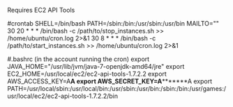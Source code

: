 Requires EC2 API Tools


#crontab
SHELL=/bin/bash
PATH=/sbin:/bin:/usr/sbin:/usr/bin
MAILTO="<email>"
30 20 * * * /bin/bash -c /path/to/stop_instances.sh >> /home/ubuntu/cron.log 2>&1
30 8 * * * /bin/bash -c /path/to/start_instances.sh >> /home/ubuntu/cron.log 2>&1


#.bashrc (in the account running the cron)
export JAVA_HOME="/usr/lib/jvm/java-7-openjdk-amd64/jre"
export EC2_HOME=/usr/local/ec2/ec2-api-tools-1.7.2.2
export AWS_ACCESS_KEY=A**************A
export AWS_SECRET_KEY=A*********************A
export PATH=/usr/local/sbin:/usr/local/bin:/usr/sbin:/usr/bin:/sbin:/bin:/usr/games:/usr/local/ec2/ec2-api-tools-1.7.2.2/bin
